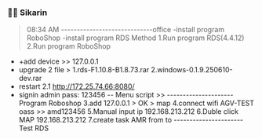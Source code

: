 ### 🧑‍💻 Sikarin
> 08:34 AM 
-----------------------------office
-install program RoboShop
-install program RDS
Method
1.Run program RDS(4.4.12)
2.Run program RoboShop
- +add device >> 127.0.0.1  
- upgrade 2 file > 1.rds-F1.10.8-B1.8.73.rar 2.windows-0.1.9.250610-dev.rar
- restart
2.1 http://172.25.74.66:8080/
- signin admin pass: 123456
-- Menu script >>
---------------------Program Roboshop
3.add 127.0.0.1 > OK > map
4.connect wifi AGV-TEST oass >> amd123456
5.Manual input ip 192.168.213.212
6.Duble click MAP 192.168.213.212
7.create task AMR from to
----------------------Test RDS
